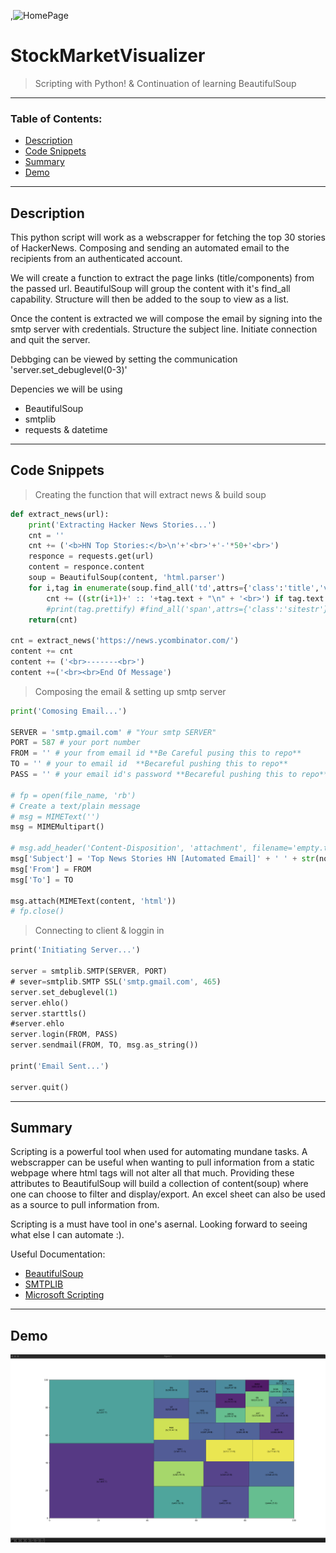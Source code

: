 ,<img src="https://www.python.org/static/community_logos/python-logo-generic.svg" alt="HomePage"/>

# StockMarketVisualizer
> Scripting with Python! & Continuation of learning BeautifulSoup
---

### Table of Contents:

- [Description](#description)
- [Code Snippets](#code-snippets)
- [Summary](#summary)
- [Demo](#demo)




---

## Description

This python script will work as a webscrapper for fetching the top 30 stories of HackerNews. Composing and sending an automated email to the recipients from an authenticated account.

We will create a function to extract the page links (title/components) from the passed url. BeautifulSoup will group the content with it's find_all capability. Structure will then be added to the soup to view as a list.

Once the content is extracted we will compose the email by signing into the smtp server with credentials. Structure the subject line. Initiate connection and quit the server.

Debbging can be viewed by setting the communication 'server.set_debuglevel(0-3)'



Depencies we will be using

- BeautifulSoup
- smtplib 
- requests & datetime


---

## Code Snippets

> Creating the function that will extract news & build soup
```python
def extract_news(url):
    print('Extracting Hacker News Stories...')
    cnt = ''
    cnt += ('<b>HN Top Stories:</b>\n'+'<br>'+'-'*50+'<br>')
    responce = requests.get(url)
    content = responce.content
    soup = BeautifulSoup(content, 'html.parser')
    for i,tag in enumerate(soup.find_all('td',attrs={'class':'title','valign':''})):
        cnt += ((str(i+1)+' :: '+tag.text + "\n" + '<br>') if tag.text!='More' else '')
        #print(tag.prettify) #find_all('span',attrs={'class':'sitestr'})
    return(cnt)

cnt = extract_news('https://news.ycombinator.com/')
content += cnt
content += ('<br>-------<br>')
content +=('<br><br>End Of Message')
```

> Composing the email & setting up smtp server
```python
print('Comosing Email...')

SERVER = 'smtp.gmail.com' # "Your smtp SERVER"
PORT = 587 # your port number
FROM = '' # your from email id **Be Careful pusing this to repo**
TO = '' # your to email id  **Becareful pushing this to repo**
PASS = '' # your email id's password **Becareful pushing this to repo**

# fp = open(file_name, 'rb')
# Create a text/plain message
# msg = MIMEText('')
msg = MIMEMultipart()

# msg.add_header('Content-Disposition', 'attachment', filename='empty.txt')
msg['Subject'] = 'Top News Stories HN [Automated Email]' + ' ' + str(now.day) + '-' + str(now.month) + '-' + str(now.year)
msg['From'] = FROM
msg['To'] = TO

msg.attach(MIMEText(content, 'html'))
# fp.close()
```

> Connecting to client & loggin in
```dart
print('Initiating Server...')

server = smtplib.SMTP(SERVER, PORT)
# sever=smtplib.SMTP SSL('smtp.gmail.com', 465)
server.set_debuglevel(1)
server.ehlo()
server.starttls()
#server.ehlo
server.login(FROM, PASS)
server.sendmail(FROM, TO, msg.as_string())

print('Email Sent...')

server.quit()
```


---

## Summary
Scripting is a powerful tool when used for automating mundane tasks. A webscrapper can be useful when wanting to pull information from a static webpage where html tags will not alter all that much. Providing these attributes to BeautifulSoup will build a collection of content(soup) where one can choose to filter and display/export. An excel sheet can also be used as a source to pull information from.

Scripting is a must have tool in one's asernal. Looking forward to seeing what else I can automate :). 

Useful Documentation:

- [BeautifulSoup](https://www.crummy.com/software/BeautifulSoup/bs4/doc/#)
- [SMTPLIB](https://docs.python.org/3/library/smtplib.html#smtp-objects)
- [Microsoft Scripting](https://docs.microsoft.com/en-us/windows/python/scripting)

---

## Demo
![HomePage Gif](https://github.com/C-Dev66/StockMarketVisualizer/blob/main/screenshots/StockMarketVisualizer.png)


